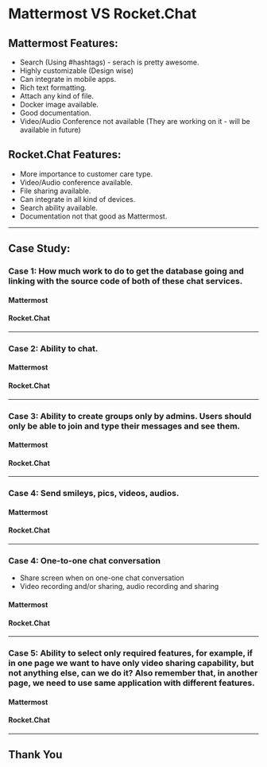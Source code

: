 # Mattermost VS Rocket.Chat

## Mattermost Features:

- Search (Using #hashtags) - serach is pretty awesome.
- Highly customizable (Design wise)
- Can integrate in mobile apps.
- Rich text formatting.
- Attach any kind of file.
- Docker image available.
- Good documentation.
- Video/Audio Conference not available (They are working on it - will be available in future)

## Rocket.Chat Features:

- More importance to customer care type.
- Video/Audio conference available.
- File sharing available.
- Can integrate in all kind of devices.
- Search ability available.
- Documentation not that good as Mattermost.

---

## Case Study: 

### Case 1: How much work to do to get the database going and linking with the source code of both of these chat services.

#### Mattermost

#### Rocket.Chat

---

### Case 2: Ability to chat.

#### Mattermost

#### Rocket.Chat

---

### Case 3: Ability to create groups only by admins. Users should only be able to join and type their messages and see them.

#### Mattermost

#### Rocket.Chat

---

### Case 4: Send smileys, pics, videos, audios.

#### Mattermost

#### Rocket.Chat

---

### Case 4: One-to-one chat conversation

- Share screen when on one-one chat conversation
- Video recording and/or sharing, audio recording and sharing

#### Mattermost

#### Rocket.Chat

---

### Case 5: Ability to select only required features, for example, if in one page we want to have only video sharing capability, but not anything else, can we do it? Also remember that, in another page, we need to use same application with different features.

#### Mattermost

#### Rocket.Chat

---

## Thank You



